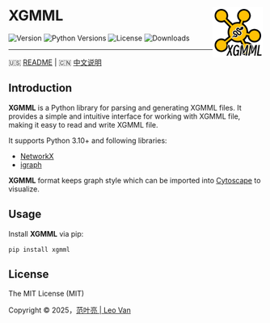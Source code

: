 # XGMML <img src="https://raw.githubusercontent.com/leovan/xgmml/main/docs/images/logo.png" align="right" alt="logo" height="100" style="border: none; float: right; height: 100px;" />
![Version](https://img.shields.io/pypi/v/xgmml)
![Python Versions](https://img.shields.io/pypi/pyversions/xgmml)
![License](https://img.shields.io/pypi/l/xgmml)
![Downloads](https://img.shields.io/pypi/dm/xgmml)

---

🇺🇸 [README](README.md) | 🇨🇳 [中文说明](README.zh.md)

## Introduction

**XGMML** is a Python library for parsing and generating XGMML files. It provides a simple and intuitive interface for working with XGMML file, making it easy to read and write XGMML file.

It supports Python 3.10+ and following libraries:

- [NetworkX](https://networkx.org/)
- [igraph](https://igraph.org/)

**XGMML** format keeps graph style which can be imported into [Cytoscape](https://cytoscape.org/) to visualize.

## Usage

Install **XGMML** via pip:

```
pip install xgmml
```

## License

The MIT License (MIT)

Copyright &copy; 2025，<a href="https://leovan.me" target="_blank">范叶亮 | Leo Van</a>
